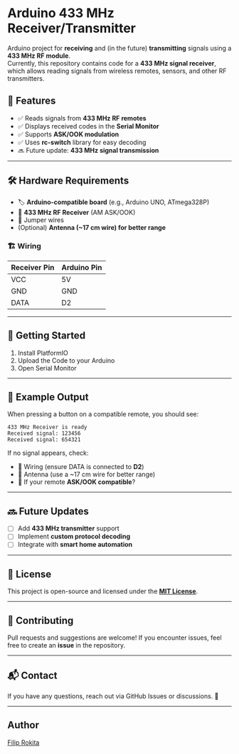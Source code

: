 # Arduino 433 MHz Receiver/Transmitter

Arduino project for **receiving** and (in the future) **transmitting** signals using a **433 MHz RF module**.  
Currently, this repository contains code for a **433 MHz signal receiver**, which allows reading signals from wireless remotes, sensors, and other RF transmitters.

## 📡 Features
- ✅ Reads signals from **433 MHz RF remotes**
- ✅ Displays received codes in the **Serial Monitor**
- ✅ Supports **ASK/OOK modulation**
- ✅ Uses **rc-switch** library for easy decoding
- 🔜 Future update: **433 MHz signal transmission**

---

## 🛠️ Hardware Requirements
- 🏷️ **Arduino-compatible board** (e.g., Arduino UNO, ATmega328P)
- 📡 **433 MHz RF Receiver** (AM ASK/OOK)
- 🔌 Jumper wires
- (Optional) **Antenna (~17 cm wire) for better range**

### 🏗️ **Wiring**
| Receiver Pin | Arduino Pin |
|-------------|------------|
| VCC         | 5V         |
| GND         | GND        |
| DATA        | D2         |

---

## 🚀 Getting Started
1. Install PlatformIO
2. Upload the Code to your Arduino
3. Open Serial Monitor

---

## 📝 Example Output
When pressing a button on a compatible remote, you should see:

```
433 MHz Receiver is ready
Received signal: 123456
Received signal: 654321
```

If no signal appears, check:
- 🔧 Wiring (ensure DATA is connected to **D2**)
- 📶 Antenna (use a ~17 cm wire for better range)
- 🔄 If your remote **ASK/OOK compatible**?

---

## 🔜 Future Updates
- [ ] Add **433 MHz transmitter** support
- [ ] Implement **custom protocol decoding**
- [ ] Integrate with **smart home automation**

---

## 📜 License
This project is open-source and licensed under the [**MIT License**](LICENSE).

---

## 🤝 Contributing
Pull requests and suggestions are welcome! If you encounter issues, feel free to create an **issue** in the repository.

---

## 📬 Contact
If you have any questions, reach out via GitHub Issues or discussions. 🚀

---

## Author
[Filip Rokita](https://www.filiprokita.com/)
